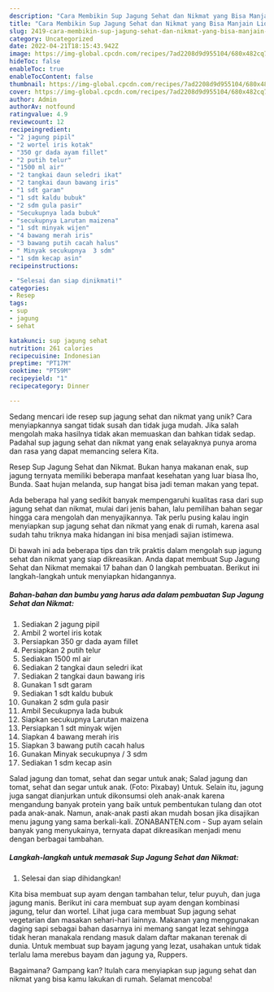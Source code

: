 ```yaml
---
description: "Cara Membikin Sup Jagung Sehat dan Nikmat yang Bisa Manjain Lidah"
title: "Cara Membikin Sup Jagung Sehat dan Nikmat yang Bisa Manjain Lidah"
slug: 2419-cara-membikin-sup-jagung-sehat-dan-nikmat-yang-bisa-manjain-lidah
category: Uncategorized
date: 2022-04-21T18:15:43.942Z
image: https://img-global.cpcdn.com/recipes/7ad2208d9d955104/680x482cq70/sup-jagung-sehat-dan-nikmat-foto-resep-utama.jpg
hideToc: false
enableToc: true
enableTocContent: false
thumbnail: https://img-global.cpcdn.com/recipes/7ad2208d9d955104/680x482cq70/sup-jagung-sehat-dan-nikmat-foto-resep-utama.jpg
cover: https://img-global.cpcdn.com/recipes/7ad2208d9d955104/680x482cq70/sup-jagung-sehat-dan-nikmat-foto-resep-utama.jpg
author: Admin
authorAv: notfound
ratingvalue: 4.9
reviewcount: 12
recipeingredient:
- "2 jagung pipil"
- "2 wortel iris kotak"
- "350 gr dada ayam fillet"
- "2 putih telur"
- "1500 ml air"
- "2 tangkai daun seledri ikat"
- "2 tangkai daun bawang iris"
- "1 sdt garam"
- "1 sdt kaldu bubuk"
- "2 sdm gula pasir"
- "Secukupnya lada bubuk"
- "secukupnya Larutan maizena"
- "1 sdt minyak wijen"
- "4 bawang merah iris"
- "3 bawang putih cacah halus"
- " Minyak secukupnya  3 sdm"
- "1 sdm kecap asin"
recipeinstructions:

- "Selesai dan siap dinikmati!"
categories:
- Resep
tags:
- sup
- jagung
- sehat

katakunci: sup jagung sehat 
nutrition: 261 calories
recipecuisine: Indonesian
preptime: "PT17M"
cooktime: "PT59M"
recipeyield: "1"
recipecategory: Dinner

---
```





Sedang mencari ide resep sup jagung sehat dan nikmat yang unik? Cara menyiapkannya sangat tidak susah dan tidak juga mudah. Jika salah mengolah maka hasilnya tidak akan memuaskan dan bahkan tidak sedap. Padahal sup jagung sehat dan nikmat yang enak selayaknya punya aroma dan rasa yang dapat memancing selera Kita.





Resep Sup Jagung Sehat dan Nikmat. Bukan hanya makanan enak, sup jagung ternyata memiliki beberapa manfaat kesehatan yang luar biasa lho, Bunda. Saat hujan melanda, sup hangat bisa jadi teman makan yang tepat.

Ada beberapa hal yang sedikit banyak mempengaruhi kualitas rasa dari sup jagung sehat dan nikmat, mulai dari jenis bahan, lalu pemilihan bahan segar hingga cara mengolah dan menyajikannya. Tak perlu pusing kalau ingin menyiapkan sup jagung sehat dan nikmat yang enak di rumah, karena asal sudah tahu triknya maka hidangan ini bisa menjadi sajian istimewa.






Di bawah ini ada beberapa tips dan trik praktis dalam mengolah sup jagung sehat dan nikmat yang siap dikreasikan. Anda dapat membuat Sup Jagung Sehat dan Nikmat memakai 17 bahan dan 0 langkah pembuatan. Berikut ini langkah-langkah untuk menyiapkan hidangannya.

<!--inarticleads1-->

##### Bahan-bahan dan bumbu yang harus ada dalam pembuatan Sup Jagung Sehat dan Nikmat:

1. Sediakan 2 jagung pipil
1. Ambil 2 wortel iris kotak
1. Persiapkan 350 gr dada ayam fillet
1. Persiapkan 2 putih telur
1. Sediakan 1500 ml air
1. Sediakan 2 tangkai daun seledri ikat
1. Sediakan 2 tangkai daun bawang iris
1. Gunakan 1 sdt garam
1. Sediakan 1 sdt kaldu bubuk
1. Gunakan 2 sdm gula pasir
1. Ambil Secukupnya lada bubuk
1. Siapkan secukupnya Larutan maizena
1. Persiapkan 1 sdt minyak wijen
1. Siapkan 4 bawang merah iris
1. Siapkan 3 bawang putih cacah halus
1. Gunakan  Minyak secukupnya / 3 sdm
1. Sediakan 1 sdm kecap asin


Salad jagung dan tomat, sehat dan segar untuk anak; Salad jagung dan tomat, sehat dan segar untuk anak. (Foto: Pixabay) Untuk. Selain itu, jagung juga sangat dianjurkan untuk dikonsumsi oleh anak-anak karena mengandung banyak protein yang baik untuk pembentukan tulang dan otot pada anak-anak. Namun, anak-anak pasti akan mudah bosan jika disajikan menu jagung yang sama berkali-kali. ZONABANTEN.com - Sup ayam selain banyak yang menyukainya, ternyata dapat dikreasikan menjadi menu dengan berbagai tambahan. 

<!--inarticleads2-->

##### Langkah-langkah untuk memasak Sup Jagung Sehat dan Nikmat:


1. Selesai dan siap dihidangkan!

Kita bisa membuat sup ayam dengan tambahan telur, telur puyuh, dan juga jagung manis. Berikut ini cara membuat sup ayam dengan kombinasi jagung, telur dan wortel. Lihat juga cara membuat Sup jagung sehat vegetarian dan masakan sehari-hari lainnya. Makanan yang menggunakan daging sapi sebagai bahan dasarnya ini memang sangat lezat sehingga tidak heran manakala rendang masuk dalam daftar makanan terenak di dunia. Untuk membuat sup bayam jagung yang lezat, usahakan untuk tidak terlalu lama merebus bayam dan jagung ya, Ruppers. 

Bagaimana? Gampang kan? Itulah cara menyiapkan sup jagung sehat dan nikmat yang bisa kamu lakukan di rumah. Selamat mencoba!
